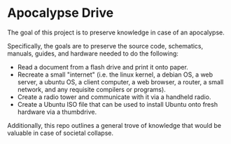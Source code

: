# Apocalypse Drive

The goal of this project is to preserve knowledge in case of an apocalypse.

Specifically, the goals are to preserve the source code, schematics, manuals, guides, and hardware needed to do the following:
* Read a document from a flash drive and print it onto paper.
* Recreate a small "internet" (i.e. the linux kernel, a debian OS, a web server, a ubuntu OS, a client computer, a web browser, a router, a small network, and any requisite compilers or programs).
* Create a radio tower and communicate with it via a handheld radio.
* Create a Ubuntu ISO file that can be used to install Ubuntu onto fresh hardware via a thumbdrive.


Additionally, this repo outlines a general trove of knowledge that would be valuable in case of societal collapse.
